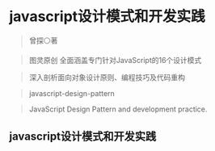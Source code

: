 # javascript设计模式和开发实践
> 曾探⚪著

> 图灵原创
> 全面涵盖专门针对JavaScript的16个设计模式

> 深入剖析面向对象设计原则、编程技巧及代码重构

> javascript-design-pattern

> JavaScript Design Pattern and development practice.


## javascript设计模式和开发实践  